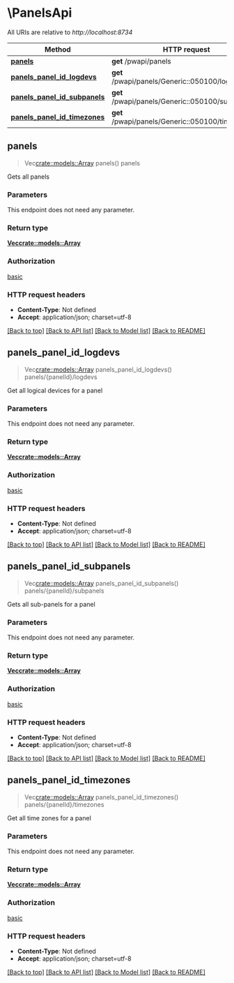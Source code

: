 # \PanelsApi

All URIs are relative to *http://localhost:8734*

Method | HTTP request | Description
------------- | ------------- | -------------
[**panels**](PanelsApi.md#panels) | **get** /pwapi/panels | panels
[**panels_panel_id_logdevs**](PanelsApi.md#panels_panel_id_logdevs) | **get** /pwapi/panels/Generic::050100/logdevs/true | panels/{panelId}/logdevs
[**panels_panel_id_subpanels**](PanelsApi.md#panels_panel_id_subpanels) | **get** /pwapi/panels/Generic::050100/subpanels | panels/{panelId}/subpanels
[**panels_panel_id_timezones**](PanelsApi.md#panels_panel_id_timezones) | **get** /pwapi/panels/Generic::050100/timezones | panels/{panelId}/timezones



## panels

> Vec<crate::models::Array> panels()
panels

Gets all panels

### Parameters

This endpoint does not need any parameter.

### Return type

[**Vec<crate::models::Array>**](array.md)

### Authorization

[basic](../README.md#basic)

### HTTP request headers

- **Content-Type**: Not defined
- **Accept**: application/json; charset=utf-8

[[Back to top]](#) [[Back to API list]](../README.md#documentation-for-api-endpoints) [[Back to Model list]](../README.md#documentation-for-models) [[Back to README]](../README.md)


## panels_panel_id_logdevs

> Vec<crate::models::Array> panels_panel_id_logdevs()
panels/{panelId}/logdevs

Get all logical devices for a panel

### Parameters

This endpoint does not need any parameter.

### Return type

[**Vec<crate::models::Array>**](array.md)

### Authorization

[basic](../README.md#basic)

### HTTP request headers

- **Content-Type**: Not defined
- **Accept**: application/json; charset=utf-8

[[Back to top]](#) [[Back to API list]](../README.md#documentation-for-api-endpoints) [[Back to Model list]](../README.md#documentation-for-models) [[Back to README]](../README.md)


## panels_panel_id_subpanels

> Vec<crate::models::Array> panels_panel_id_subpanels()
panels/{panelId}/subpanels

Gets all sub-panels for a panel

### Parameters

This endpoint does not need any parameter.

### Return type

[**Vec<crate::models::Array>**](array.md)

### Authorization

[basic](../README.md#basic)

### HTTP request headers

- **Content-Type**: Not defined
- **Accept**: application/json; charset=utf-8

[[Back to top]](#) [[Back to API list]](../README.md#documentation-for-api-endpoints) [[Back to Model list]](../README.md#documentation-for-models) [[Back to README]](../README.md)


## panels_panel_id_timezones

> Vec<crate::models::Array> panels_panel_id_timezones()
panels/{panelId}/timezones

Get all time zones for a panel

### Parameters

This endpoint does not need any parameter.

### Return type

[**Vec<crate::models::Array>**](array.md)

### Authorization

[basic](../README.md#basic)

### HTTP request headers

- **Content-Type**: Not defined
- **Accept**: application/json; charset=utf-8

[[Back to top]](#) [[Back to API list]](../README.md#documentation-for-api-endpoints) [[Back to Model list]](../README.md#documentation-for-models) [[Back to README]](../README.md)

